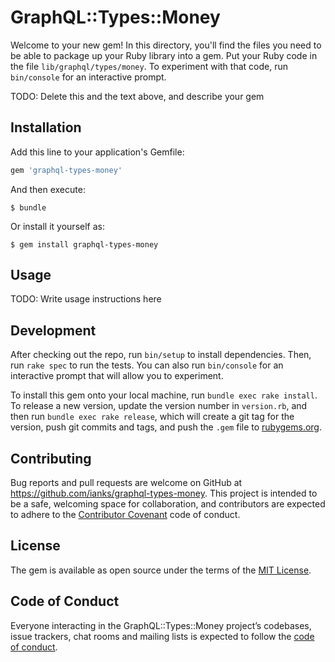 # GraphQL::Types::Money

Welcome to your new gem! In this directory, you'll find the files you need to be able to package up your Ruby library into a gem. Put your Ruby code in the file `lib/graphql/types/money`. To experiment with that code, run `bin/console` for an interactive prompt.

TODO: Delete this and the text above, and describe your gem

## Installation

Add this line to your application's Gemfile:

```ruby
gem 'graphql-types-money'
```

And then execute:

    $ bundle

Or install it yourself as:

    $ gem install graphql-types-money

## Usage

TODO: Write usage instructions here

## Development

After checking out the repo, run `bin/setup` to install dependencies. Then, run `rake spec` to run the tests. You can also run `bin/console` for an interactive prompt that will allow you to experiment.

To install this gem onto your local machine, run `bundle exec rake install`. To release a new version, update the version number in `version.rb`, and then run `bundle exec rake release`, which will create a git tag for the version, push git commits and tags, and push the `.gem` file to [rubygems.org](https://rubygems.org).

## Contributing

Bug reports and pull requests are welcome on GitHub at https://github.com/ianks/graphql-types-money. This project is intended to be a safe, welcoming space for collaboration, and contributors are expected to adhere to the [Contributor Covenant](http://contributor-covenant.org) code of conduct.

## License

The gem is available as open source under the terms of the [MIT License](https://opensource.org/licenses/MIT).

## Code of Conduct

Everyone interacting in the GraphQL::Types::Money project’s codebases, issue trackers, chat rooms and mailing lists is expected to follow the [code of conduct](https://github.com/ianks/graphql-types-money/blob/master/CODE_OF_CONDUCT.md).
